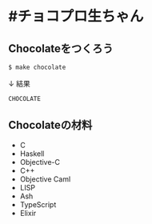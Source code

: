 # \#チョコプロ生ちゃん

## Chocolateをつくろう

```bash
$ make chocolate
```

↓ 結果

```
CHOCOLATE
```

## Chocolateの材料

* C
* Haskell
* Objective-C
* C++
* Objective Caml
* LISP
* Ash
* TypeScript
* Elixir
